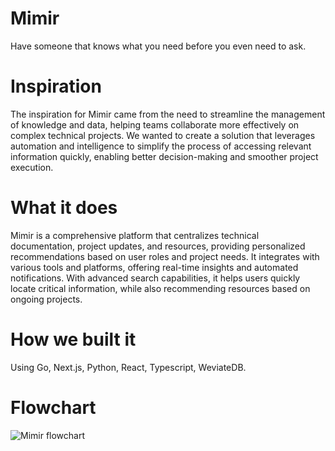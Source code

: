 # Mimir

Have someone that knows what you need before you even need to ask.

# Inspiration

The inspiration for Mimir came from the need to streamline the management of knowledge and data, helping teams collaborate more effectively on complex technical projects. We wanted to create a solution that leverages automation and intelligence to simplify the process of accessing relevant information quickly, enabling better decision-making and smoother project execution.

# What it does

Mimir is a comprehensive platform that centralizes technical documentation, project updates, and resources, providing personalized recommendations based on user roles and project needs. It integrates with various tools and platforms, offering real-time insights and automated notifications. With advanced search capabilities, it helps users quickly locate critical information, while also recommending resources based on ongoing projects.

# How we built it

Using Go, Next.js, Python, React, Typescript, WeviateDB.

# Flowchart

![Mimir flowchart](https://github.com/user-attachments/assets/ea442464-81e5-40b9-8242-c3c9d1375739)
